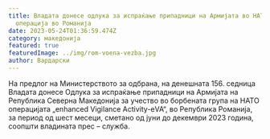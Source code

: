 ```yaml
---
title: Владата донесе одлука за испраќање припадници на Армијата во НАТО
  операција во Романија
date: 2023-05-24T01:36:59.474Z
category: македонија
featured: true
featuredImage: ../img/rom-voena-vezba.jpg
author: Вардарски
---
```

<!--StartFragment-->

На предлог на Министерството за одбрана, на денешната 156. седница Владата донесе Одлука за испраќање припадници на Армијата на Република Северна Македонија за учество во борбената група на НАТО операцијата „enhanced Vigilance Activity-еVA“, во Република Романија, за период од шест месеци, сметано од јуни до декември 2023 година, соопшти владината прес – служба.

<!--EndFragment-->